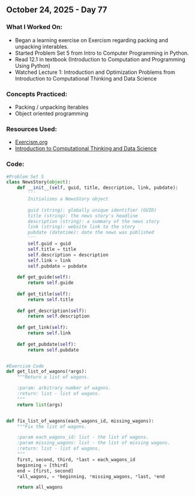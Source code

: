 ## October 24, 2025 - Day 77

### What I Worked On:  
- Began a learning exercise on Exercism regarding packing and unpacking interables. 
- Started Problem Set 5 from Intro to Computer Programming in Python. 
- Read 12.1 in textbook (Introduction to Computation and Programming Using Python)
- Watched Lecture 1: Introduction and Optimization Problems from Introduction to Computational Thinking and Data Science

### Concepts Practiced:  
- Packing / unpacking iterables
- Object oriented programming
         
### Resources Used:  
- [Exercism.org](https://exercism.org/tracks/python/exercises)
- [Introduction to Computational Thinking and Data Science](https://ocw.mit.edu/courses/6-0002-introduction-to-computational-thinking-and-data-science-fall-2016/)
    
### Code: 
```python
#Problem Set 5 
class NewsStory(object):
    def __init__(self, guid, title, description, link, pubdate):
        '''
        Initializes a NewsStory object
                
        guid (string): globally unique identifier (GUID)
        title (string): the news story's headline
        description (string): a summary of the news story
        link (string): website link to the story
        pubdate (datetime): date the news was published      
        '''
        self.guid = guid
        self.title = title 
        self.description = description
        self.link = link
        self.pubdate = pubdate
    
    def get_guide(self):
        return self.guide
        
    def get_title(self):
        return self.title
        
    def get_description(self):
        return self.description
    
    def get_link(self):
        return self.link
        
    def get_pubdate(self):
        return self.pubdate


#Exercism Code
def get_list_of_wagons(*args):
    """Return a list of wagons.

    :param: arbitrary number of wagons.
    :return: list - list of wagons.
    """
    return list(args)


def fix_list_of_wagons(each_wagons_id, missing_wagons):
    """Fix the list of wagons.

    :param each_wagons_id: list - the list of wagons.
    :param missing_wagons: list - the list of missing wagons.
    :return: list - list of wagons.
    """
    first, second, third, *last = each_wagons_id
    beginning = [third]
    end = [first, second]
    *all_wagons, = *beginning, *missing_wagons, *last, *end

    return all_wagons

```
